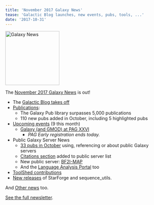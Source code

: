 ```yaml
---
title: 'November 2017 Galaxy News'
tease: 'Galactic Blog launches, new events, pubs, tools, ...'
date: '2017-10-31'
---
```

[<img class="float-right" src="/images/galaxy-logos/GalaxyNews.png" alt="Galaxy News" width="170" />](/galaxy-updates/2017-11/)

The [November 2017 Galaxy News](/galaxy-updates/2017-11/) is out!

* The [Galactic Blog takes off](/galaxy-updates/2017-11/#the-galactic-blog)
* [Publications](/galaxy-updates/2017-11/#publications):
  * The Galaxy Pub library surpasses 5,000 publications
  * 110 new pubs added in October, including 5 highlighted pubs
* [Upcoming events](/galaxy-updates/2017-11/#events) (9 this month)
  * [Galaxy (and GMOD) at PAG XXVI](/galaxy-updates/2017-11/#galaxy-and-gmod-at-plant-and-animal-genome-xxvi)
    * *PAG Early registration ends today.*
* Public Galaxy Server News
  * [33 pubs in October](/galaxy-updates/2017-11/#public-servers-in-octobers-publications) using, referencing or about public Galaxy servers
  * [Citations section](/galaxy-updates/2017-11/#citation-sections-added-to-public-servers-directory) added to public server list
  * New public server: [BF2I-MAP](/galaxy-updates/2017-11/#bf2i-map)
  * And the [Language Analysis Portal](/galaxy-updates/2017-11/#almost-a-public-server-language-analysis-portal) too
* [ToolShed contributions](/galaxy-updates/2017-11/#toolshed-contributions)
* [New releases](/galaxy-updates/2017-11/#releases) of StarForge and sequence_utils.

And [Other news](/galaxy-updates/2017-11/#other-news) too.

[See the full newsletter](/galaxy-updates/2017-11/).
